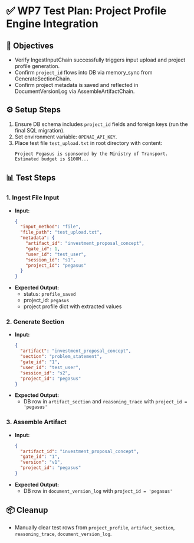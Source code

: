# ✅ WP7 Test Plan: Project Profile Engine Integration

## 🌟 Objectives
- Verify IngestInputChain successfully triggers input upload and project profile generation.
- Confirm `project_id` flows into DB via memory_sync from GenerateSectionChain.
- Confirm project metadata is saved and reflected in DocumentVersionLog via AssembleArtifactChain.

## ⚙️ Setup Steps
1. Ensure DB schema includes `project_id` fields and foreign keys (run the final SQL migration).
2. Set environment variable: `OPENAI_API_KEY`.
3. Place test file `test_upload.txt` in root directory with content:
   ```
   Project Pegasus is sponsored by the Ministry of Transport. Estimated budget is $100M...
   ```

## 📊 Test Steps
### 1. Ingest File Input
- **Input:**
  ```json
  {
    "input_method": "file",
    "file_path": "test_upload.txt",
    "metadata": {
      "artifact_id": "investment_proposal_concept",
      "gate_id": 1,
      "user_id": "test_user",
      "session_id": "s1",
      "project_id": "pegasus"
    }
  }
  ```
- **Expected Output:**
  - status: `profile_saved`
  - project_id: `pegasus`
  - project profile dict with extracted values

### 2. Generate Section
- **Input:**
  ```json
  {
    "artifact": "investment_proposal_concept",
    "section": "problem_statement",
    "gate_id": "1",
    "user_id": "test_user",
    "session_id": "s2",
    "project_id": "pegasus"
  }
  ```
- **Expected Output:**
  - DB row in `artifact_section` and `reasoning_trace` with `project_id = 'pegasus'`

### 3. Assemble Artifact
- **Input:**
  ```json
  {
    "artifact_id": "investment_proposal_concept",
    "gate_id": "1",
    "version": "v1",
    "project_id": "pegasus"
  }
  ```
- **Expected Output:**
  - DB row in `document_version_log` with `project_id = 'pegasus'`

## 📦 Cleanup
- Manually clear test rows from `project_profile`, `artifact_section`, `reasoning_trace`, `document_version_log`.